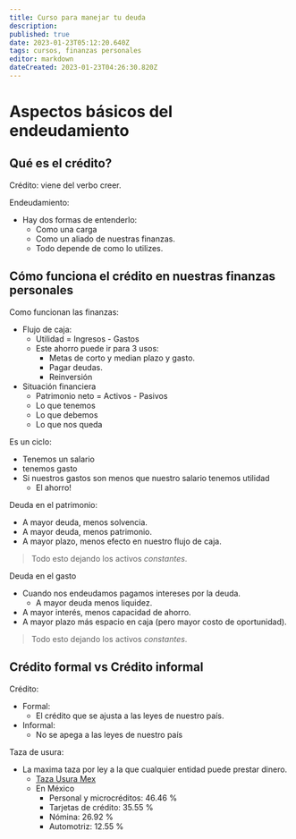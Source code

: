 ```yaml
---
title: Curso para manejar tu deuda
description: 
published: true
date: 2023-01-23T05:12:20.640Z
tags: cursos, finanzas personales
editor: markdown
dateCreated: 2023-01-23T04:26:30.820Z
---
```


# Aspectos básicos del endeudamiento
## Qué es el crédito?
Crédito: viene del verbo creer.

Endeudamiento:
- Hay dos formas de entenderlo:
  - Como una carga
  - Como un aliado de nuestras finanzas.
  - Todo depende de como lo utilizes.

## Cómo funciona el crédito en nuestras finanzas personales
Como funcionan las finanzas:
- Flujo de caja:
  - Utilidad = Ingresos - Gastos
  - Este ahorro puede ir para 3 usos:
    - Metas de corto y median plazo y gasto.
    - Pagar deudas.
    - Reinversión
- Situación financiera
  - Patrimonio neto = Activos - Pasivos
  - Lo que tenemos
  - Lo que debemos
  - Lo que nos queda

Es un ciclo:
- Tenemos un salario
- tenemos gasto
- Si nuestros gastos son menos que nuestro salario tenemos utilidad
  - El ahorro!

Deuda en el patrimonio:
- A mayor deuda, menos solvencia.
- A mayor deuda, menos patrimonio.
- A mayor plazo, menos efecto en nuestro flujo de caja.
> Todo esto dejando los activos *constantes*.

Deuda en el gasto
- Cuando nos endeudamos pagamos intereses por la deuda.
  - A mayor deuda menos liquidez.
- A mayor interés, menos capacidad de ahorro.
- A mayor plazo más espacio en caja (pero mayor costo de oportunidad).
> Todo esto dejando los activos *constantes*.

## Crédito formal vs Crédito informal
Crédito:
- Formal:
  - El crédito que se ajusta a las leyes de nuestro país.
- Informal:
  - No se apega a las leyes de nuestro país

Taza de usura:
- La maxima taza por ley a la que cualquier entidad puede prestar dinero.
  - [Taza Usura Mex](https://www.banxico.org.mx/PortalTranspCompSistFin/)
  - En México
    - Personal y microcréditos: 46.46 %
    - Tarjetas de crédito: 35.55 %
    - Nómina: 26.92 %
    - Automotriz: 12.55 %
